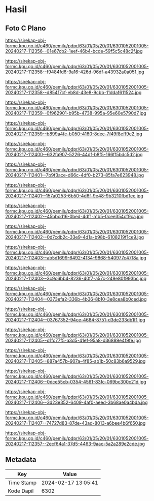 # Hasil

## Foto C Plano

https://sirekap-obj-formc.kpu.go.id/c460/pemilu/pdpr/63/01/05/20/01/6301052001005-20240217-112356--01e67cb2-1eef-46b4-bcde-59f5c5c48c2f.jpg

https://sirekap-obj-formc.kpu.go.id/c460/pemilu/pdpr/63/01/05/20/01/6301052001005-20240217-112358--f9484fd6-9a16-426d-96df-a43932a0a051.jpg

https://sirekap-obj-formc.kpu.go.id/c460/pemilu/pdpr/63/01/05/20/01/6301052001005-20240217-112358--d85417cf-eb8d-43e8-9cbb-11ddaf611524.jpg

https://sirekap-obj-formc.kpu.go.id/c460/pemilu/pdpr/63/01/05/20/01/6301052001005-20240217-112359--0f962901-b95b-4738-995a-95e60e5790d7.jpg

https://sirekap-obj-formc.kpu.go.id/c460/pemilu/pdpr/63/01/05/20/01/6301052001005-20240217-112359--b899a4fc-b050-4160-8dec-7f49f8eff9e2.jpg

https://sirekap-obj-formc.kpu.go.id/c460/pemilu/pdpr/63/01/05/20/01/6301052001005-20240217-112400--632fa907-5226-44df-b8f5-166ff5bdc5d2.jpg

https://sirekap-obj-formc.kpu.go.id/c460/pemilu/pdpr/63/01/05/20/01/6301052001005-20240217-112401--7b9f3ace-d66c-4df0-b273-85fa7e623948.jpg

https://sirekap-obj-formc.kpu.go.id/c460/pemilu/pdpr/63/01/05/20/01/6301052001005-20240217-112401--157a0253-6b50-4d6f-9e48-9b3210fbd1ee.jpg

https://sirekap-obj-formc.kpu.go.id/c460/pemilu/pdpr/63/01/05/20/01/6301052001005-20240217-112402--45bbcd16-0bed-4df1-a1b5-0cee354cf9ca.jpg

https://sirekap-obj-formc.kpu.go.id/c460/pemilu/pdpr/63/01/05/20/01/6301052001005-20240217-112402--0d7cdb2c-33e9-4d1a-b98b-6108219f1ce9.jpg

https://sirekap-obj-formc.kpu.go.id/c460/pemilu/pdpr/63/01/05/20/01/6301052001005-20240217-112403--ab5d1699-6492-4134-9868-540977c47f8a.jpg

https://sirekap-obj-formc.kpu.go.id/c460/pemilu/pdpr/63/01/05/20/01/6301052001005-20240217-112403--3c9c6bb4-8236-40f7-a57c-249e80f993bc.jpg

https://sirekap-obj-formc.kpu.go.id/c460/pemilu/pdpr/63/01/05/20/01/6301052001005-20240217-112404--0373efa2-336b-4b36-8b10-3e8cea8b0ced.jpg

https://sirekap-obj-formc.kpu.go.id/c460/pemilu/pdpr/63/01/05/20/01/6301052001005-20240217-112404--03767352-94ce-4684-8751-d3de233db1f1.jpg

https://sirekap-obj-formc.kpu.go.id/c460/pemilu/pdpr/63/01/05/20/01/6301052001005-20240217-112405--d1fc77f5-a3d5-41ef-95a8-d36889e4f9fe.jpg

https://sirekap-obj-formc.kpu.go.id/c460/pemilu/pdpr/63/01/05/20/01/6301052001005-20240217-112405--887a457b-907a-4f85-ab1b-50c83b6a9529.jpg

https://sirekap-obj-formc.kpu.go.id/c460/pemilu/pdpr/63/01/05/20/01/6301052001005-20240217-112406--0dce55cb-0354-4561-83fc-069bc300c21d.jpg

https://sirekap-obj-formc.kpu.go.id/c460/pemilu/pdpr/63/01/05/20/01/6301052001005-20240217-112406--3d23e352-6409-4af0-aeed-3b68ae0a4bda.jpg

https://sirekap-obj-formc.kpu.go.id/c460/pemilu/pdpr/63/01/05/20/01/6301052001005-20240217-112407--74727d83-87de-43ad-8013-a6bee4b6f650.jpg

https://sirekap-obj-formc.kpu.go.id/c460/pemilu/pdpr/63/01/05/20/01/6301052001005-20240217-112357--2ecf64a1-37d5-4463-9aac-5a2a289e2cde.jpg


## Metadata

| Key        | Value               |
| ---------- | ------------------- |
| Time Stamp | 2024-02-17 13:05:41 |
| Kode Dapil | 6302                |



